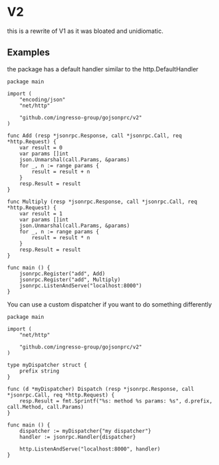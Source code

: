 V2
==

this is a rewrite of V1 as it was bloated and unidiomatic.

Examples
--------

the package has a default handler similar to the http.DefaultHandler

```golang
package main

import (
    "encoding/json"
    "net/http"

    "github.com/ingresso-group/gojsonprc/v2"
)

func Add (resp *jsonrpc.Response, call *jsonrpc.Call, req *http.Request) {
    var result = 0
    var params []int
    json.Unmarshal(call.Params, &params)
    for _, n := range params {
        result = result + n
    }
    resp.Result = result
}

func Multiply (resp *jsonrpc.Response, call *jsonrpc.Call, req *http.Request) {
    var result = 1
    var params []int
    json.Unmarshal(call.Params, &params)
    for _, n := range params {
        result = result * n
    }
    resp.Result = result
}

func main () {
    jsonrpc.Register("add", Add)
    jsonrpc.Register("add", Multiply)
    jsonrpc.ListenAndServe("localhost:8000")
}
```

You can use a custom dispatcher if you want to do something differently

```golang
package main

import (
    "net/http"

    "github.com/ingresso-group/gojsonprc/v2"
)

type myDispatcher struct {
    prefix string 
}

func (d *myDispatcher) Dispatch (resp *jsonrpc.Response, call *jsonrpc.Call, req *http.Request) {
    resp.Result = fmt.Sprintf("%s: method %s params: %s", d.prefix, call.Method, call.Params)
}

func main () {
    dispatcher := myDispatcher{"my dispatcher"}
    handler := jsonrpc.Handler{dispatcher}
        
    http.ListenAndServe("localhost:8000", handler)
}
```
